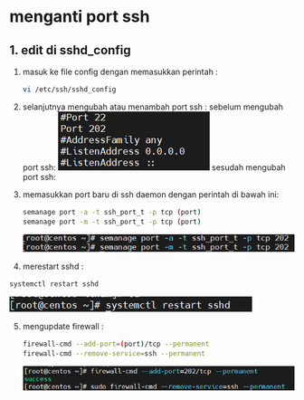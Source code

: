 # menganti port ssh

## 1. edit di sshd_config

1. masuk ke file config dengan memasukkan perintah :

    ```sh
    vi /etc/ssh/sshd_config
    ```

2. selanjutnya mengubah atau menambah port ssh :
   sebelum mengubah port ssh:
   ![sebelum ganti ssh](/assets/img/linux-sebelum%20mengubah%20port%20ssh.png)
   sesudah mengubah port ssh:
3. memasukkan port baru di ssh daemon dengan perintah di bawah ini:
   
   ```sh
   semanage port -a -t ssh_port_t -p tcp (port)
   semanage port -m -t ssh_port_t -p tcp (port)
   ```

    ![ssh daemon](../assets/img/linux-ssh%20daemon.png)
4.  merestart sshd :
   
   ```sh
   systemctl restart sshd
   ```
   ![restart sshd](../assets/img/restart%20sshd.png)

5. mengupdate firewall :
   
   ```sh
   firewall-cmd --add-port=(port)/tcp --permanent
   firewall-cmd --remove-service=ssh --permanent
   ```
    ![firewall](../assets/img/linux-mengubah%20firewall.png)
